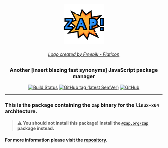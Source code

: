 <div align="center">
	<img src="https://raw.githubusercontent.com/elbywan/zap/main/assets/zap.png" width="128" height="128" />
  <h6><i><a href="https://www.flaticon.com/free-icons/comic" title="logo">Logo created by Freepik - Flaticon</a></i></h6>
  <h3>Another [insert blazing fast synonyms] JavaScript package manager</h3>
  <a href="https://github.com/elbywan/zap/actions/workflows/build.yml?query=branch%3Amain+workflow%3ABuild"><img alt="Build Status" src="https://github.com/elbywan/zap/actions/workflows/build.yml/badge.svg"></a>
  <a href="https://www.npmjs.com/package/@zap.org/zap"><img alt="GitHub tag (latest SemVer)" src="https://img.shields.io/npm/v/@zap.org/zap"></a>
  <a href="https://github.com/elbywan/zap/blob/main/LICENSE"><img alt="GitHub" src="https://img.shields.io/github/license/elbywan/zap"></a>
</div>

---

### This is the package containing the `zap` binary for the `linux-x64` architecture.

> #### ⚠️ You should not install this package! Install the [`@zap.org/zap`](https://www.npmjs.com/package/@zap.org/zap) package instead.

#### For more information please visit the [repository](https://github.com/elbywan/zap).

